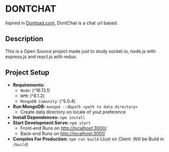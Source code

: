 # DONTCHAT
Inpired in [Dontpad.com](http://dontpad.com), DontChat is a chat url based.

## Description
This is a Open Source project made just to study socket.io, node.js with express.js and react.js with redux.

## Project Setup

- **Requirements:**
    - `Node`: (^16.13.1)
    - `NPM`: (^8.1.2)
    - `MongoDB Comunity`: (^5.0.4)
- **Run MongoDB:** `mongod --dbpath <path to data directory>`
    - Create data directory on locale of yout preference
- **Install Dependences:** `npm install`
- **Start Development Serve:** `npm start`
    - Front-end Runs on [http://localhost:3000/](http://localhost:3000/)
    - Back-end Runs on [http://localhost:3001/](http://localhost:3001/)
- **Compiles For Production:** `npm run build` (Just on Client: Will be Build in `/build`)
